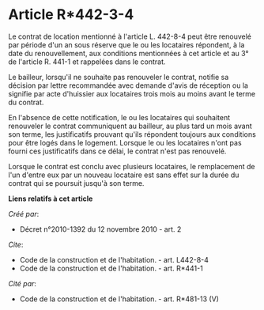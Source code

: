 # Article R*442-3-4

Le contrat de location mentionné à l'article L. 442-8-4 peut être renouvelé par période d'un an sous réserve que le ou les
locataires répondent, à la date du renouvellement, aux conditions mentionnées à cet article et au 3° de l'article R. 441-1 et
rappelées dans le contrat. 

Le bailleur, lorsqu'il ne souhaite pas renouveler le contrat, notifie sa décision par lettre recommandée avec demande d'avis
de réception ou la signifie par acte d'huissier aux locataires trois mois au moins avant le terme du contrat. 

En l'absence de cette notification, le ou les locataires qui souhaitent renouveler le contrat communiquent au bailleur, au
plus tard un mois avant son terme, les justificatifs prouvant qu'ils répondent toujours aux conditions pour être logés dans
le logement. Lorsque le ou les locataires n'ont pas fourni ces justificatifs dans ce délai, le contrat n'est pas renouvelé. 

Lorsque le contrat est conclu avec plusieurs locataires, le remplacement de l'un d'entre eux par un nouveau locataire est
sans effet sur la durée du contrat qui se poursuit jusqu'à son terme.

**Liens relatifs à cet article**

_Créé par_:

  - Décret n°2010-1392 du 12 novembre 2010 - art. 2

_Cite_:

  - Code de la construction et de l'habitation. - art. L442-8-4
  - Code de la construction et de l'habitation. - art. R*441-1

_Cité par_:

  - Code de la construction et de l'habitation. - art. R*481-13 (V)
